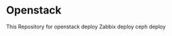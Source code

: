 # Openstack
This Repository for openstack deploy 
                    Zabbix deploy
                    ceph deploy 
